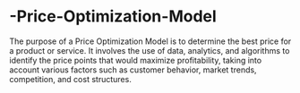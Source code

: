 # -Price-Optimization-Model
The purpose of a Price Optimization Model is to determine the best price for a product or service. It involves the use of data, analytics, and algorithms to identify the price points that would maximize profitability, taking into account various factors such as customer behavior, market trends, competition, and cost structures.
